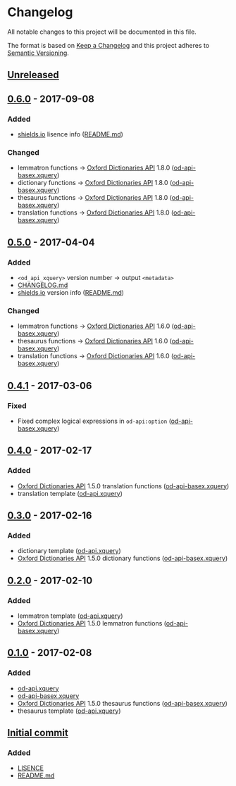 # Changelog
All notable changes to this project will be documented in this file.

The format is based on [Keep a Changelog](http://keepachangelog.com/) and this project adheres to [Semantic Versioning](http://semver.org/).

## [Unreleased]

## [0.6.0] - 2017-09-08
### Added
* [shields.io] lisence info ([README.md])

### Changed
* lemmatron functions → [Oxford Dictionaries API] 1.8.0 ([od-api-basex.xquery])
* dictionary functions → [Oxford Dictionaries API] 1.8.0 ([od-api-basex.xquery])
* thesaurus functions → [Oxford Dictionaries API] 1.8.0 ([od-api-basex.xquery])
* translation functions → [Oxford Dictionaries API] 1.8.0 ([od-api-basex.xquery])


## [0.5.0] - 2017-04-04
### Added
* `<od_api_xquery>` version number → output `<metadata>`
* [CHANGELOG.md]
* [shields.io] version info ([README.md])

### Changed
* lemmatron functions → [Oxford Dictionaries API] 1.6.0 ([od-api-basex.xquery])
* thesaurus functions → [Oxford Dictionaries API] 1.6.0 ([od-api-basex.xquery])
* translation functions → [Oxford Dictionaries API] 1.6.0 ([od-api-basex.xquery])

## [0.4.1] - 2017-03-06
### Fixed
* Fixed complex logical expressions in `od-api:option` ([od-api-basex.xquery])

## [0.4.0] - 2017-02-17
### Added
* [Oxford Dictionaries API] 1.5.0 translation functions ([od-api-basex.xquery])
* translation template ([od-api.xquery])

## [0.3.0] - 2017-02-16
### Added
* dictionary template ([od-api.xquery])
* [Oxford Dictionaries API] 1.5.0 dictionary functions ([od-api-basex.xquery])

## [0.2.0] - 2017-02-10
### Added
* lemmatron template ([od-api.xquery])
* [Oxford Dictionaries API] 1.5.0 lemmatron functions ([od-api-basex.xquery])

## [0.1.0] - 2017-02-08
### Added
* [od-api.xquery]
* [od-api-basex.xquery]
* [Oxford Dictionaries API] 1.5.0 thesaurus functions ([od-api-basex.xquery])
* thesaurus template ([od-api.xquery])

## [Initial commit]
### Added
* [LISENCE]
* [README.md]

[Unreleased]: https://github.com/AdamSteffanick/od-api-xquery/compare/v0.6.0...HEAD
[0.6.0]: https://github.com/AdamSteffanick/od-api-xquery/compare/v0.5.0...v0.6.0
[0.5.0]: https://github.com/AdamSteffanick/od-api-xquery/compare/v0.4.1...v0.5.0
[0.4.1]: https://github.com/AdamSteffanick/od-api-xquery/compare/v0.4.0...v0.4.1
[0.4.0]: https://github.com/AdamSteffanick/od-api-xquery/compare/v0.3.0...v0.4.0
[0.3.0]: https://github.com/AdamSteffanick/od-api-xquery/compare/v0.2.0...v0.3.0
[0.2.0]: https://github.com/AdamSteffanick/od-api-xquery/compare/v0.1.0...v0.2.0
[0.1.0]: https://github.com/AdamSteffanick/od-api-xquery/compare/d27effd...v0.1.0
[Initial commit]: https://github.com/AdamSteffanick/od-api-xquery/commit/d27effd83e44e2e0d2bc33aea0f59137a5d8562b
[CHANGELOG.md]: ./CHANGELOG.md
[LISENCE]: https://github.com/AdamSteffanick/od-api-xquery/blob/master/LICENSE
[README.md]: ./README.md
[od-api.xquery]: ./od-api.xquery
[od-api-basex.xquery]: ./od-api-basex.xquery

[Oxford Dictionaries API]: https://developer.oxforddictionaries.com/
[shields.io]: http://shields.io/